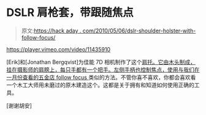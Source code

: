 # DSLR 肩枪套，带跟随焦点

> 原文:[https://hack aday . com/2010/05/06/dslr-shoulder-holster-with-follow-focus/](https://hackaday.com/2010/05/06/dslr-shoulder-holster-with-follow-focus/)

<https://player.vimeo.com/video/11435910>

</div> <p>[Erik]和[Jonathan Bergqvist]为佳能 7D 相机制作了这个<a href="http://vimeo.com/11435910" target="_blank">肩托。它由木头制成，挂在摄影师的肩膀上，每只手都有一个把手。左侧手柄也控制焦点，使用与我们在一月份查看的</a><a href="http://hackaday.com/2010/01/22/hardware-store-follow-focus/">五金店 follow focus </a>类似的方法。不管你喜不喜欢，你都会喜欢看一个木工大师用未磨过的原木建造这个。这都是关于拥有和知道如何使用正确的工具。</p> <p>[谢谢胡安]</p> </body> </html>